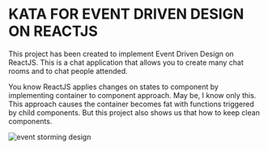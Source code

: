 # KATA FOR EVENT DRIVEN DESIGN ON REACTJS

This project has been created to implement Event Driven Design on ReactJS. This is a chat application that allows you to create many chat rooms and to chat people attended.

You know ReactJS applies changes on states to component by implementing container to component approach. May be, I know only this. This approach causes the container becomes fat with functions triggered by child components. But this project also shows us that how to keep clean components.

![event storming design](https://github.com/tanerdiler/kata-eventdrivendesign-reactjs-chatapp/blob/master/edd_storming.jpg)
